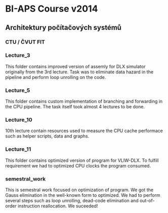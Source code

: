 # BI-APS Course v2014
## Architektury počítačových systémů
### CTU / ČVUT FIT

### Lecture_3
This folder contains improved version of assemly for DLX simulator originally from the 3rd lecture. Task was to eliminate data hazard in the pipeline and perform loop unrolling on the code.

### Lecture_5
This folder contains custom implementation of branching and forwarding in the CPU pipeline. The task itself took almost 4 lectures to be done.

### Lecture_10
10th lecture contain resources used to measure the CPU cache performace such as helper scripts, data and graphs.

### Lecture_11
This folder contains optimized version of program for VLIW-DLX. To fulfill requirement we had to optimized CPU clocks the program consumed.

### semestral_work
This is semestral work focused on optimization of program. We got the Gauss elimination in the well-known form to optimized. We had to perform several steps such as loop unrolling, dead-code elimination and out-of-order instruction reallocation. We suceeded!


